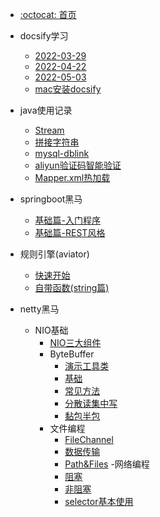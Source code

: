 - [:octocat: 首页](/README)
- docsify学习
   
   - [2022-03-29](/md/learn-that/01.封面.md)
   - [2022-04-22](/md/learn-that/02.index.html配置.md)
   - [2022-05-03](/md/learn-that/03.侧边栏折叠.md)
   - [mac安装docsify](/md/learn-that/04.本地环境安装.md)

- java使用记录

   - [Stream](/md/work/01.java8的stream.md)
   - [拼接字符串](md/work/02.拼接字符串.md)
   - [mysql-dblink](md/work/03.mysql-dblink.md)
   - [aliyun验证码智能验证](md/work/04.aliyun验证码智能验证.md)
   - [Mapper.xml热加载](md/work/05.Mapper.xml热加载.md)
   
- springboot黑马
 
   - [基础篇-入门程序](/md/springboot-hm/01.搭建SpringBoot项目.md)
   - [基础篇-REST风格](/md/springboot-hm/02.REST风格.md)
       
- 规则引擎(aviator)
       
   - [快速开始](/md/aviator/01.快速开始.md)
   - [自带函数(string篇)](/md/aviator/02.自带函数(string篇).md)

- netty黑马
  - NIO基础
    - [NIO三大组件](/md/netty-hm/01.NIO三大组件.md)
    - ByteBuffer
      - [演示工具类](/md/netty-hm/ByteBuffer/01.ByteBuffer演示工具类.md)
      - [基础](/md/netty-hm/ByteBuffer/02.ByteBuffer基础.md)
      - [常见方法](/md/netty-hm/ByteBuffer/03.ByteBuffer常见方法.md)
      - [分散读集中写](/md/netty-hm/ByteBuffer/04.ByteBuffer分散读集中写.md)
      - [黏包半包](/md/netty-hm/ByteBuffer/05.ByteBuffer黏包半包.md)
    - 文件编程
      - [FileChannel](/md/netty-hm/文件编程/01.文件编程-FileChannel.md)
      - [数据传输](/md/netty-hm/文件编程/02.文件编程-数据传输.md)
      - [Path&Files](/md/netty-hm/文件编程/03.文件编程-Path&Files.md)
    -网络编程
      - [阻塞](/md/netty-hm/网络编程/01.网络编程-阻塞.md)
      - [非阻塞](/md/netty-hm/网络编程/02.网络编程-非阻塞.md)
      - [selector基本使用](/md/netty-hm/网络编程/03.网络编程-selector基本使用.md)
   
  